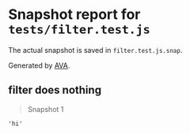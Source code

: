 # Snapshot report for `tests/filter.test.js`

The actual snapshot is saved in `filter.test.js.snap`.

Generated by [AVA](https://avajs.dev).

## filter does nothing

> Snapshot 1

    'hi'
